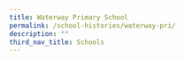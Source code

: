 ```yaml
---
title: Waterway Primary School
permalink: /school-histories/waterway-pri/
description: ""
third_nav_title: Schools
---
```



